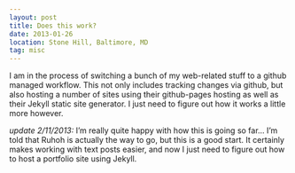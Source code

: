 ```yaml
---
layout: post
title: Does this work?
date: 2013-01-26
location: Stone Hill, Baltimore, MD
tag: misc
---
```


I am in the process of switching a bunch of my web-related stuff to a github managed workflow. This not only includes tracking changes via github, but also hosting a number of sites using their github-pages hosting as well as their Jekyll static site generator. I just need to figure out how it works a little more however.

_update 2/11/2013:_ I’m really quite happy with how this is going so far… I’m told that Ruhoh is actually the way to go, but this is a good start. It certainly makes working with text posts easier, and now I just need to figure out how to host a portfolio site using Jekyll.